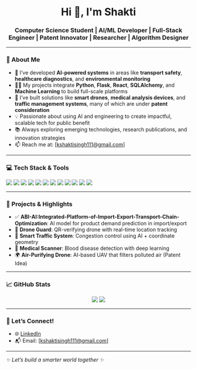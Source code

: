 <h1 align="center">Hi 👋, I'm Shakti</h1>
<h3 align="center">Computer Science Student | AI/ML Developer | Full-Stack Engineer | Patent Innovator | Researcher | Algorithm Designer</h3>

---

### 🧠 About Me

- 🚀 I’ve developed **AI-powered systems** in areas like **transport safety**, **healthcare diagnostics**, and **environmental monitoring**
- 👨‍💻 My projects integrate **Python**, **Flask**, **React**, **SQLAlchemy**, and **Machine Learning** to build full-scale platforms
- 🧪 I’ve built solutions like **smart drones**, **medical analysis devices**, and **traffic management systems**, many of which are under **patent consideration**
- 💡 Passionate about using AI and engineering to create impactful, scalable tech for public benefit
- 📚 Always exploring emerging technologies, research publications, and innovation strategies
- 📫 Reach me at: [kshaktisingh111@gmail.com]

---

### 💻 Tech Stack & Tools

<p align="left">
  <img src="https://img.shields.io/badge/Python-3776AB?style=for-the-badge&logo=python&logoColor=white" />
  <img src="https://img.shields.io/badge/Flask-000000?style=for-the-badge&logo=flask&logoColor=white" />
  <img src="https://img.shields.io/badge/React-61DAFB?style=for-the-badge&logo=react&logoColor=black" />
  <img src="https://img.shields.io/badge/Tailwind_CSS-38B2AC?style=for-the-badge&logo=tailwind-css&logoColor=white" />
  <img src="https://img.shields.io/badge/JavaScript-F7DF1E?style=for-the-badge&logo=javascript&logoColor=black" />
  <img src="https://img.shields.io/badge/HTML5-E34F26?style=for-the-badge&logo=html5&logoColor=white" />
  <img src="https://img.shields.io/badge/CSS3-1572B6?style=for-the-badge&logo=css3&logoColor=white" />
  <img src="https://img.shields.io/badge/MySQL-005C84?style=for-the-badge&logo=mysql&logoColor=white" />
  <img src="https://img.shields.io/badge/SQLite-003B57?style=for-the-badge&logo=sqlite&logoColor=white" />
  <img src="https://img.shields.io/badge/Git-F05032?style=for-the-badge&logo=git&logoColor=white" />
  <img src="https://img.shields.io/badge/GitHub-181717?style=for-the-badge&logo=github&logoColor=white" />
  <img src="https://img.shields.io/badge/Jupyter-F37626?style=for-the-badge&logo=jupyter&logoColor=white" />
</p>

---

### 🚀 Projects & Highlights

- ✅ **ABI-AI:Integrated-Platform-of-Import-Export-Transport-Chain-Optimization**: AI model for product demand prediction in import/export  
- 🚁 **Drone Guard**: QR-verifying drone with real-time location tracking  
- 🚦 **Smart Traffic System**: Congestion control using AI + coordinate geometry  
- 🧪 **Medical Scanner**: Blood disease detection with deep learning  
- 🌍 **Air-Purifying Drone**: AI-based UAV that filters polluted air (Patent Idea)

---

### 📈 GitHub Stats

<p align="center">
  <img src="https://github-readme-stats.vercel.app/api?username=Shakti019&show_icons=true&theme=radical" />
  <img src="https://github-readme-stats.vercel.app/api/top-langs/?username=Shakti019&layout=compact&theme=radical" />
</p>

---

### 🤝 Let’s Connect!

- 🌐 [LinkedIn](www.linkedin.com/in/shakti-singh-4a1ab9288)  
- 📬 Email: [kshaktisingh111@gmail.com]

---

_✨ Let’s build a smarter world together ✨_
